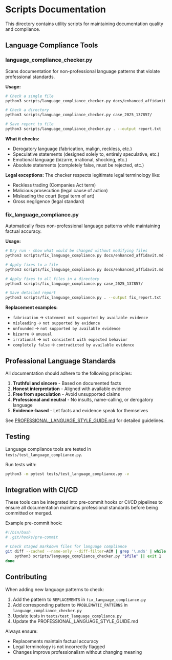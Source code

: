 # Scripts Documentation

This directory contains utility scripts for maintaining documentation quality and compliance.

## Language Compliance Tools

### language_compliance_checker.py

Scans documentation for non-professional language patterns that violate professional standards.

**Usage:**
```bash
# Check a single file
python3 scripts/language_compliance_checker.py docs/enhanced_affidavit.md

# Check a directory
python3 scripts/language_compliance_checker.py case_2025_137857/

# Save report to file
python3 scripts/language_compliance_checker.py . --output report.txt
```

**What it checks:**
- Derogatory language (fabrication, malign, reckless, etc.)
- Speculative statements (designed solely to, entirely speculative, etc.)
- Emotional language (bizarre, irrational, shocking, etc.)
- Absolute statements (completely false, must be rejected, etc.)

**Legal exceptions:**
The checker respects legitimate legal terminology like:
- Reckless trading (Companies Act term)
- Malicious prosecution (legal cause of action)
- Misleading the court (legal term of art)
- Gross negligence (legal standard)

### fix_language_compliance.py

Automatically fixes non-professional language patterns while maintaining factual accuracy.

**Usage:**
```bash
# Dry run - show what would be changed without modifying files
python3 scripts/fix_language_compliance.py docs/enhanced_affidavit.md --dry-run

# Apply fixes to a file
python3 scripts/fix_language_compliance.py docs/enhanced_affidavit.md

# Apply fixes to all files in a directory
python3 scripts/fix_language_compliance.py case_2025_137857/

# Save detailed report
python3 scripts/fix_language_compliance.py . --output fix_report.txt
```

**Replacement examples:**
- `fabrication` → `statement not supported by available evidence`
- `misleading` → `not supported by evidence`
- `unfounded` → `not supported by available evidence`
- `bizarre` → `unusual`
- `irrational` → `not consistent with expected behavior`
- `completely false` → `contradicted by available evidence`

## Professional Language Standards

All documentation should adhere to the following principles:

1. **Truthful and sincere** - Based on documented facts
2. **Honest interpretation** - Aligned with available evidence
3. **Free from speculation** - Avoid unsupported claims
4. **Professional and neutral** - No insults, name-calling, or derogatory language
5. **Evidence-based** - Let facts and evidence speak for themselves

See [PROFESSIONAL_LANGUAGE_STYLE_GUIDE.md](../PROFESSIONAL_LANGUAGE_STYLE_GUIDE.md) for detailed guidelines.

## Testing

Language compliance tools are tested in `tests/test_language_compliance.py`.

Run tests with:
```bash
python3 -m pytest tests/test_language_compliance.py -v
```

## Integration with CI/CD

These tools can be integrated into pre-commit hooks or CI/CD pipelines to ensure all documentation maintains professional standards before being committed or merged.

Example pre-commit hook:
```bash
#!/bin/bash
# .git/hooks/pre-commit

# Check staged markdown files for language compliance
git diff --cached --name-only --diff-filter=ACM | grep '\.md$' | while read file; do
    python3 scripts/language_compliance_checker.py "$file" || exit 1
done
```

## Contributing

When adding new language patterns to check:

1. Add the pattern to `REPLACEMENTS` in `fix_language_compliance.py`
2. Add corresponding pattern to `PROBLEMATIC_PATTERNS` in `language_compliance_checker.py`
3. Update tests in `tests/test_language_compliance.py`
4. Update the PROFESSIONAL_LANGUAGE_STYLE_GUIDE.md

Always ensure:
- Replacements maintain factual accuracy
- Legal terminology is not incorrectly flagged
- Changes improve professionalism without changing meaning
